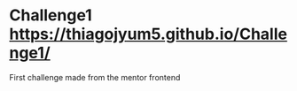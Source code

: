 # Challenge1 https://thiagojyum5.github.io/Challenge1/

First challenge made from the mentor frontend

